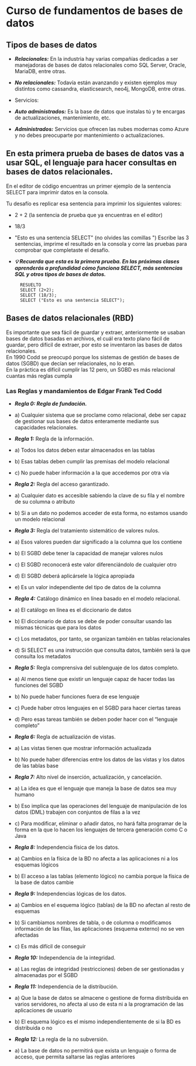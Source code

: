 # Curso de fundamentos de bases de datos 
## Tipos de bases de datos
* ***Relacionales:*** En la industria hay varias compañías dedicadas a ser manejadoras de bases de datos relacionales como SQL Server, Oracle, MariaDB, entre otras.
* ***No relacionales:*** Todavía están avanzando y existen ejemplos muy distintos como cassandra, elasticsearch, neo4j, MongoDB, entre otras.

* Servicios:

* ***Auto administrados:*** Es la base de datos que instalas tú y te encargas de actualizaciones, mantenimiento, etc.
* ***Administrados:*** Servicios que ofrecen las nubes modernas como Azure y no debes preocuparte por mantenimiento o actualizaciones.

## En esta primera prueba de bases de datos vas a usar SQL, el lenguaje para hacer consultas en bases de datos relacionales.

En el editor de código encuentras un primer ejemplo de la sentencia SELECT para imprimir datos en la consola.

Tu desafío es replicar esa sentencia para imprimir los siguientes valores:

* 2 + 2 (la sentencia de prueba que ya encuentras en el editor)
* 18/3

* "Esto es una sentencia SELECT" (no olvides las comillas ")
Escribe las 3 sentencias, imprime el resultado en la consola y corre las pruebas para comprobar que completaste el desafío.

* ***💡 Recuerda que esta es la primera prueba. En las próximas clases aprenderás a profundidad cómo funciona SELECT, más sentencias SQL y otros tipos de bases de datos.***

        RESUELTO 
        SELECT (2+2);
        SELECT (18/3);
        SELECT ("Esto es una sentencia SELECT");

## Bases de datos relacionales (RBD)

Es importante que sea fácil de guardar y extraer, anteriormente se usaban bases de datos basadas en archivos, el cuál era texto plano fácil de guardar, pero difícil de extraer, por esto se inventaron las bases de datos relacionales.<br>
En 1990 Codd se preocupó porque los sistemas de gestión de bases de datos (SGBD) que decían ser relacionales, no lo eran.<br> En la práctica es difícil cumplir las 12 pero, un SGBD es más relacional cuantas más reglas cumpla

### Las Reglas y mandamientos de Edgar Frank Ted Codd

* ***Regla 0: Regla de fundación.*** <br>
* a) Cualquier sistema que se proclame como relacional, debe ser capaz de gestionar sus bases de datos enteramente mediante sus capacidades relacionales.

* ***Regla 1:*** Regla de la información.
* a) Todos los datos deben estar almacenados en las tablas
* b) Esas tablas deben cumplir las premisas del modelo relacional
* c) No puede haber información a la que accedemos por otra vía

* ***Regla 2:*** Regla del acceso garantizado.
* a) Cualquier dato es accesible sabiendo la clave de su fila y el nombre de su columna o atributo
* b) Si a un dato no podemos acceder de esta forma, no estamos usando un modelo relacional

* ***Regla 3:*** Regla del tratamiento sistemático de valores nulos.
* a) Esos valores pueden dar significado a la columna que los contiene
* b) El SGBD debe tener la capacidad de manejar valores nulos
* c) El SGBD reconocerá este valor diferenciándolo de cualquier otro
* d) El SGBD deberá aplicársele la lógica apropiada
* e) Es un valor independiente del tipo de datos de la columna

* ***Regla 4:*** Catálogo dinámico en línea basado en el modelo relacional.
* a) El catálogo en línea es el diccionario de datos
* b) El diccionario de datos se debe de poder consultar usando las mismas técnicas que para los datos
* c) Los metadatos, por tanto, se organizan también en tablas relacionales
* d) Si SELECT es una instrucción que consulta datos, también será la que consulta los metadatos

* ***Regla 5:*** Regla comprensiva del sublenguaje de los datos completo.
* a) Al menos tiene que existir un lenguaje capaz de hacer todas las funciones del SGBD
* b) No puede haber funciones fuera de ese lenguaje
* c) Puede haber otros lenguajes en el SGBD para hacer ciertas tareas
* d) Pero esas tareas también se deben poder hacer con el “lenguaje completo”

* ***Regla 6:*** Regla de actualización de vistas.
* a) Las vistas tienen que mostrar información actualizada
* b) No puede haber diferencias entre los datos de las vistas y los datos de las tablas base

* ***Regla 7:*** Alto nivel de inserción, actualización, y cancelación.
* a) La idea es que el lenguaje que maneja la base de datos sea muy humano
* b) Eso implica que las operaciones del lenguaje de manipulación de los datos (DML) trabajen con conjuntos de filas a la vez
* c) Para modificar, eliminar o añadir datos, no hará falta programar de la forma en la que lo hacen los lenguajes de tercera generación como C o Java

* ***Regla 8:*** Independencia física de los datos.
* a) Cambios en la física de la BD no afecta a las aplicaciones ni a los esquemas lógicos
* b) El acceso a las tablas (elemento lógico) no cambia porque la física de la base de datos cambie

* ***Regla 9:*** Independencias lógicas de los datos.
* a) Cambios en el esquema lógico (tablas) de la BD no afectan al resto de esquemas
* b) Si cambiamos nombres de tabla, o de columna o modificamos información de las filas, las aplicaciones (esquema externo) no se ven afectadas
* c) Es más difícil de conseguir

* ***Regla 10:*** Independencia de la integridad.
* a) Las reglas de integridad (restricciones) deben de ser gestionadas y almacenadas por el SGBD

* ***Regla 11:*** Independencia de la distribución.
* a) Que la base de datos se almacene o gestione de forma distribuida en varios servidores, no afecta al uso de esta ni a la programación de las aplicaciones de usuario
* b) El esquema lógico es el mismo independientemente de si la BD es distribuida o no

* ***Regla 12:*** La regla de la no subversión.
* a) La base de datos no permitirá que exista un lenguaje o forma de acceso, que permita saltarse las reglas anteriores
